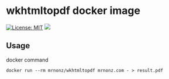 # wkhtmltopdf docker image

[![License: MIT](https://img.shields.io/badge/License-MIT-brightgreen.svg)](https://opensource.org/licenses/MIT)
[![](https://images.microbadger.com/badges/image/mrnonz/wkhtmltopdf.svg)](https://microbadger.com/images/mrnonz/wkhtmltopdf "Get your own image badge on microbadger.com")

## Usage

docker command

```
docker run --rm mrnonz/wkhtmltopdf mrnonz.com - > result.pdf
```